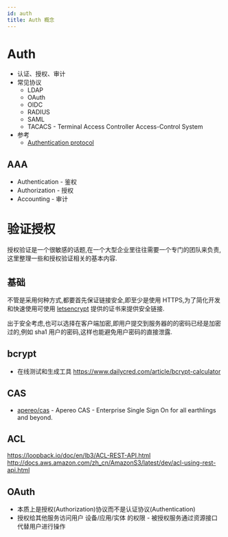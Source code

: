 ```yaml
---
id: auth
title: Auth 概念
---
```


# Auth

- 认证、授权、审计
- 常见协议
  - LDAP
  - OAuth
  - OIDC
  - RADIUS
  - SAML
  - TACACS - Terminal Access Controller Access-Control System
- 参考
  - [Authentication protocol](https://en.wikipedia.org/wiki/Authentication_protocol)

## AAA

- Authentication - 鉴权
- Authorization - 授权
- Accounting - 审计

# 验证授权

授权验证是一个很敏感的话题,在一个大型企业里往往需要一个专门的团队来负责,这里整理一些和授权验证相关的基本内容.

## 基础

不管是采用何种方式,都要首先保证链接安全,即至少是使用 HTTPS,为了简化开发和快速使用可使用 [letsencrypt](https://letsencrypt.org/) 提供的证书来提供安全链接.

出于安全考虑,也可以选择在客户端加密,即用户提交到服务器的的密码已经是加密过的,例如 sha1 用户的密码,这样也能避免用户密码的直接泄露.

## bcrypt

- 在线测试和生成工具 https://www.dailycred.com/article/bcrypt-calculator

## CAS

- [apereo/cas](https://github.com/apereo/cas) - Apereo CAS - Enterprise Single Sign On for all earthlings and beyond.

## ACL

https://loopback.io/doc/en/lb3/ACL-REST-API.html
http://docs.aws.amazon.com/zh_cn/AmazonS3/latest/dev/acl-using-rest-api.html

## OAuth

- 本质上是授权(Authorization)协议而不是认证协议(Authentication)
- 授权给其他服务访问用户 设备/应用/实体 的权限 - 被授权服务通过资源接口代替用户进行操作

